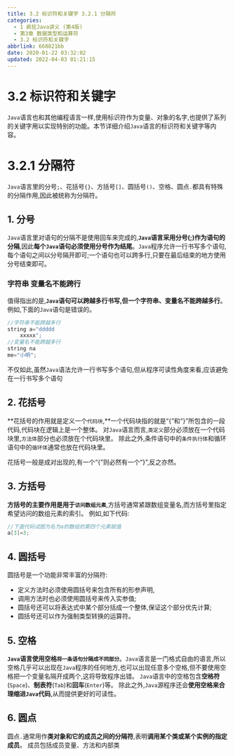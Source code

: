 ```yaml
---
title: 3.2 标识符和关键字 3.2.1 分隔符
categories: 
  - 1 疯狂Java讲义 (第4版)
  - 第3章 数据类型和运算符
  - 3.2 标识符和关键字
abbrlink: 668821bb
date: 2020-01-22 03:32:02
updated: 2022-04-03 01:21:15
---
```

# 3.2 标识符和关键字
`Java`语言也和其他编程语言一样,使用标识符作为变量、对象的名字,也提供了系列的关键字用以实现特别的功能。本节详细介绍`Java`语言的标识符和关键字等内容。
# 3.2.1 分隔符
`Java`语言里的分号`;`、花括号`{}`、方括号`[]`、圆括号`()`、空格、圆点`.`都具有特殊的分隔作用,因此被统称为分隔符。
## 1. 分号
`Java`语言里对语句的分隔不是使用回车来完成的,**`Java`语言采用分号(;)作为语句的分隔**,因此**每个`Java`语句必须使用分号作为结尾**。`Java`程序允许一行书写多个语句,每个语句之间以分号隔开即可;一个语句也可以跨多行,只要在最后结束的地方使用分号结束即可。
### 字符串 变量名不能跨行
值得指出的是,**`Java`语句可以跨越多行书写,但一个字符串、变量名不能跨越多行**。例如,下面的`Java`语句是错误的。
```java
//字符串不能跨越多行
string a="ddddd
    xxxxx";
//变量名不能跨越多行
string na
me="小明";
```
不仅如此,虽然`Java`语法允许一行书写多个语句,但从程序可读性角度来看,应该避免在一行书写多个语句
## 2. 花括号
**花括号的作用就是定义一个`代码块`,**一个代码块指的就是“{”和“}”所包含的一段代码,代码块在逻辑上是一个整体。
对`Java`语言而言,`类定义`部分必须放在一个代码块里,`方法体`部分也必须放在个代码块里。
除此之外,条件语句中的`条件执行体`和循环语句中的`循环体`通常也放在代码块里。

花括号一般是成对出现的,有一个“{”则必然有一个“}”,反之亦然。
## 3. 方括号
**方括号的主要作用是用于`访问数组元素`**,方括号通常紧跟数组变量名,而方括号里指定希望访问的数组元素的索引。
例如,如下代码:
```java
//下面代码试图为名为a的数组的第四个元素赋值
a[3]=3;
```
## 4. 圆括号
圆括号是一个功能非常丰富的分隔符:
- 定义方法时必须使用圆括号来包含所有的形参声明,
- 调用方法时也必须使用圆括号来传入实参值;
- 圆括号还可以将表达式中某个部分括成一个整体,保证这个部分优先计算;
- 圆括号还可以作为强制类型转换的运算符。

## 5. 空格
**`Java`语言使用空格`将一条语句分隔成不同部分`**。`Java`语言是一门格式自由的语言,所以空格几乎可以出现在`Java`程序的任何地方,也可以出现任意多个空格,但不要使用空格把一个变量名隔开成两个,这将导致程序出错。
`Java`语言中的空格包含**空格符**(`Space`)、**制表符**(`Tab`)和**回车**(`Enter`)等。
除此之外,`Java`源程序还会**使用空格来合理缩进`Java`代码**,从而提供更好的可读性。
## 6. 圆点
圆点`.`通常用作**类对象和它的成员之间的分隔符**,表明**调用某个类或某个实例的指定成员**。
成员包括成员变量、方法和内部类
